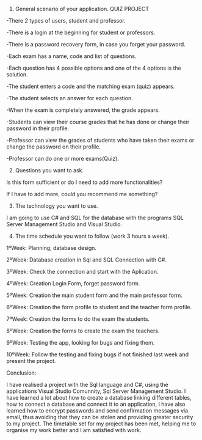 1) General scenario of your application.
				QUIZ PROJECT

-There 2 types of users, student and professor.

-There is a login at the beginning for student or professors.

-There is a password recovery form, in case you forget your password.

-Each exam has a name, code and list of questions.

-Each question has 4 possible options and one of the 4 options is the solution.

-The student enters a code and the matching exam (quiz) appears.

-The student selects an answer for each question.

-When the exam is completely answered, the grade appears.

-Students can view their course grades that he has done or change their password in their profile.

-Professor can view the grades of students who have taken their exams or change the password on their profile.

-Professor can do one or more exams(Quiz).

2) Questions you want to ask.

Is this form sufficient or do I need to add more functionalities?

If I have to add more, could you recommend me something?

3) The technology you want to use.

I am going to use C# and SQL for the database with the programs SQL Server Management Studio and Visual Studio.

4) The time schedule you want to follow (work 3 hours a week).

1ºWeek: Planning, database design. 

2ºWeek: Database creation in Sql and SQL Connection with C#.

3ºWeek: Check the connection and start with the Aplication.

4ºWeek: Creation Login Form, forget password form.

5ºWeek: Creation the main student form and the main professor form.

6ºWeek: Creation the form profile to student and the teacher form profile.

7ºWeek: Creation the forms to do the exam the students.

8ºWeek: Creation the forms to create the exam the teachers.

9ºWeek: Testing the app, looking for bugs and fixing them.

10ºWeek: Follow the testing and fixing bugs if not finished last week and present the project.

Conclusion:

I have realised a project with the Sql language and C#, using the applications Visual Studio Comunnity, Sql Server Management Studio. I have learned a lot about how to create a database linking different tables, how to connect a database and connect it to an application, I have also learned how to encrypt passwords and send confirmation messages via email, thus avoiding that they can be stolen and providing greater security to my project. The timetable set for my project has been met, helping me to organise my work better and I am satisfied with work.
